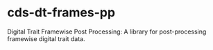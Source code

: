 # cds-dt-frames-pp
Digital Trait Framewise Post Processing: A library for post-processing framewise digital trait data.
